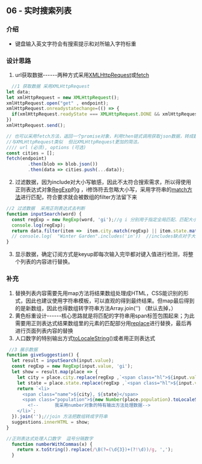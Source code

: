## 06 - 实时搜索列表

### 介绍

- 键盘输入英文字符会有搜索提示和对所输入字符标重

### 设计思路

1. url获取数据------两种方式采用[XMLHttpRequest](https://developer.mozilla.org/zh-CN/docs/Web/API/XMLHttpRequest/readystatechange_event)或[fetch](https://blog.csdn.net/qq_36754767/article/details/89645041)

```js
  //1 获取数据 采用XMLHttpRequest
let data;
let xmlHttpRequest = new XMLHttpRequest();
xmlHttpRequest.open("get" , endpoint);
xmlHttpRequest.onreadystatechange=(() => {
  if(xmlHttpRequest.readyState === XMLHttpRequest.DONE && xmlHttpRequest.status === 200)  data = JSON.parse(xmlHttpRequest.response) ;
})
xmlHttpRequest.send();

// 也可以采用fetch方法，返回一个promise对象，利用then链式调用获取json数据，转成数组
//与XMLHttpRequest类似  但比XMLHttpRequest更加的简洁。
//// url (必须), options (可选)
const cities = [];
fetch(endpoint)
        .then(blob => blob.json())
        .then(data => cities.push(...data));
```

2. 过滤数据，因为include对大小写敏感，因此不太符合搜索需求，所以得使用正则表达式对象[RegExp](https://www.w3school.com.cn/jsref/jsref_obj_regexp.asp)的g ，i修饰符去忽略大小写，采用字符串的[match方法](https://www.w3school.com.cn/jsref/jsref_match.asp)进行匹配，符合要求就会被数组的filter方法留下来

```js
//2 过滤数据  采用正则表达式去判断
function inputSearch(word) {
  const regExp = new RegExp(word, 'gi');//g i 分别用于指定全局匹配、匹配大小写不敏感
  console.log(regExp);
  return data.filter(item =>  item.city.match(regExp) || item.state.match(regExp));
  // console.log(  "Winter Garden".includes('in'))  //includes缺点对于大小写敏感（区分）
}
```

3. 显示数据，确定订阅方式是keyup即每次输入完毕都对键入值进行检测，将整个列表的内容进行替换。

### 补充

1. 替换列表内容需要先用map方法将结果数组处理成HTML，CSS能识别的形式，因此也建议使用字符串模板，可以直观的得到最终结果。但map最后得到的是新数组，因此也得数组转字符串方法Array.join('')  （默认去掉，）
2. 黄色标重设计------核心思路就是将匹配的字符串用span标签包围起来；为此需要用正则表达式结果数组里的元素的匹配部分用[replace](https://www.w3school.com.cn/jsref/jsref_replace.asp)进行替换，最后再进行页面列表内容的替换
3. 人口数字的特别输出方式[toLocaleString()](https://developer.mozilla.org/zh-CN/docs/Web/JavaScript/Reference/Global_Objects/Number/toLocaleString)或者用正则表达式

```js
 //3 展示数据
function giveSuggestion() {
  let result = inputSearch(input.value);
  const regExp = new RegExp(input.value, 'gi');
  let show = result.map(place => {
    let city = place.city.replace(regExp ,`<span class="hl">${input.value}</span>` );
    let state = place.state.replace(regExp ,`<span class="hl">${input.value}</span>` );
    return `<li>
      <span class="name">${city}, ${state}</span>
      <span class="population">${new Number(place.population).toLocaleString()}</span>
        <!--      我采用number对象的特有输出方法处理数据-->
    </li>`;
  }).join('');//join 方法把数组转成字符串
  suggestions.innerHTML = show;
}

//正则表达式处理人口数字  逗号分隔数字
  function numberWithCommas(x) {
    return x.toString().replace(/\B(?=(\d{3})+(?!\d))/g, ',');
  }
```

